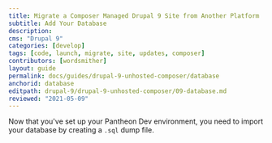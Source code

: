 ```yaml
---
title: Migrate a Composer Managed Drupal 9 Site from Another Platform
subtitle: Add Your Database
description: 
cms: "Drupal 9"
categories: [develop]
tags: [code, launch, migrate, site, updates, composer]
contributors: [wordsmither]
layout: guide
permalink: docs/guides/drupal-9-unhosted-composer/database
anchorid: database
editpath: drupal-9/drupal-9-unhosted-composer/09-database.md
reviewed: "2021-05-09"
---
```


Now that you've set up your Pantheon Dev environment, you need to import your database by creating a `.sql` dump file.

<Partial file="migrate/drupal-database.md" />
